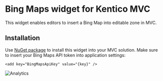 # Bing Maps widget for Kentico MVC

This widget enables editors to insert a Bing Map into editable zone in MVC.

## Installation
Use [NuGet package](https://github.com/ondrabus/kentico-mvcwidget-bing-maps/blob/master/Kentico.Mvcwidget.BingMaps.12.0.0.nupkg) to install this widget into your MVC solution.
Make sure to insert your Bing Maps API token into application settings:

`<add key="BingMapsApiKey" value="{key}" />`

![Analytics](https://kentico-ga-beacon.azurewebsites.net/api/UA-69014260-4/ondrabus/kentico-mvcwidget-bing-maps?pixel)
